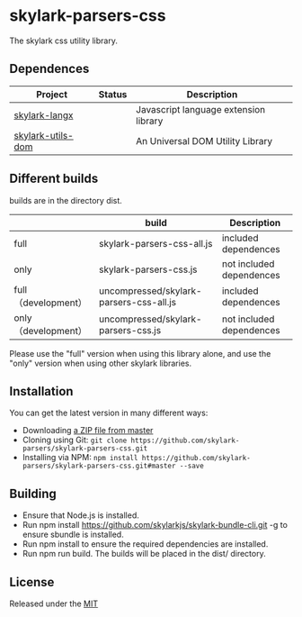 # skylark-parsers-css
The skylark css utility library.

## Dependences

| Project                                                      | Status | Description                           |
| ------------------------------------------------------------ | ------ | ------------------------------------- |
| [skylark-langx](https://github.com/skylarklangx/skylark-langx) |        | Javascript language extension library |
| [skylark-utils-dom](https://github.com/skylarkutils/skylark-utils-dom) |        | An Universal DOM Utility Library      |

## Different builds

builds are in the directory dist.

|                      | build                                 | Description              |
| -------------------- | ------------------------------------- | ------------------------ |
| full                 | skylark-parsers-css-all.js              | included dependences     |
| only                 | skylark-parsers-css.js                  | not included dependences |
| full （development） | uncompressed/skylark-parsers-css-all.js | included dependences     |
| only （development） | uncompressed/skylark-parsers-css.js     | not included dependences |

Please use the "full" version when using this library alone, and use the "only" version when using other skylark libraries.

## Installation

You can get the latest version in many different ways:

- Downloading [a ZIP file from master](https://github.com/skylark-parsers/skylark-parsers-css/archive/master.zip)
- Cloning using Git: `git clone https://github.com/skylark-parsers/skylark-parsers-css.git`
- Installing via NPM: `npm install https://github.com/skylark-parsers/skylark-parsers-css.git#master --save`

## Building 

- Ensure that Node.js is installed.
- Run npm install https://github.com/skylarkjs/skylark-bundle-cli.git -g to ensure sbundle is installed.
- Run npm install to ensure the required dependencies are installed.
- Run npm run build. The builds will be placed in the dist/ directory.

## License

Released under the [MIT](http://opensource.org/licenses/MIT)
